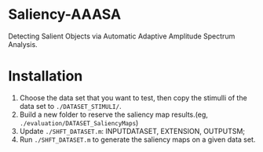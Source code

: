 Saliency-AAASA
==============

Detecting Salient Objects via Automatic Adaptive Amplitude Spectrum Analysis.

Installation
============

1. Choose the data set that you want to test, then copy the stimulli of the data set to `./DATASET_STIMULI/`.
2. Build a new folder to reserve the saliency map results.(eg, `./evaluation/DATASET_SaliencyMaps`)
3. Update `./SHFT_DATASET.m`: INPUTDATASET, EXTENSION, OUTPUTSM;
4. Run `./SHFT_DATASET.m` to generate the saliency maps on a given data set.
